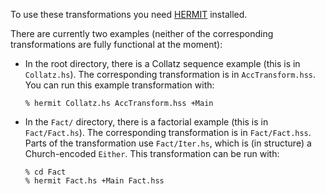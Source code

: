 To use these transformations you need
[HERMIT](http://hackage.haskell.org/package/hermit) installed.

There are currently two examples (neither of the corresponding transformations
are fully functional at the moment):

  - In the root directory, there is a Collatz sequence example (this is in
    `Collatz.hs`). The corresponding transformation is in `AccTransform.hss`.
    You can run this example transformation with:

        % hermit Collatz.hs AccTransform.hss +Main

  - In the `Fact/` directory, there is a factorial example (this is in
    `Fact/Fact.hs`). The corresponding transformation is in `Fact/Fact.hss`.
    Parts of the transformation use `Fact/Iter.hs`, which is (in structure) a
    Church-encoded `Either`.
    This transformation can be run with:

        % cd Fact
        % hermit Fact.hs +Main Fact.hss

